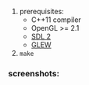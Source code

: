 1. prerequisites:
    * C++11 compiler
    * OpenGL >= 2.1
    * [SDL 2](http://libsdl.org/)
    * [GLEW](http://glew.sourceforge.net/)
2. `make`

### screenshots:

